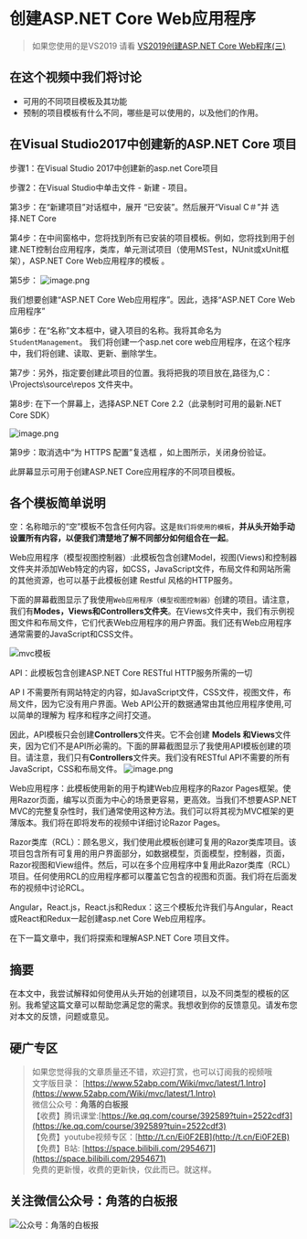 # 创建ASP.NET Core Web应用程序


> 如果您使用的是VS2019 请看  [VS2019创建ASP.NET Core Web程序(三)](https://www.jianshu.com/p/be05ec3c64bb)

## 在这个视频中我们将讨论

- 可用的不同项目模板及其功能
- 预制的项目模板有什么不同，哪些是可以使用的，以及他们的作用。

## 在Visual Studio2017中创建新的ASP.NET Core 项目 

步骤1：在Visual Studio 2017中创建新的asp.net Core项目 

步骤2：在Visual Studio中单击文件 - 新建 - 项目。 

第3步：在“新建项目”对话框中，展开  “已安装”。然后展开“Visual C＃”并 选择.NET Core 

第4步：在中间窗格中，您将找到所有已安装的项目模板。例如，您将找到用于创建.NET控制台应用程序，类库，单元测试项目（使用MSTest，NUnit或xUnit框架），ASP.NET  Core Web应用程序的模板  。

第5步：
![image.png](https://upload-images.jianshu.io/upload_images/1979022-40be07df0660eec4.png)

我们想要创建“ASP.NET Core Web应用程序”。因此，选择“ASP.NET Core Web 应用程序”  


第6步：在“名称”文本框中，键入项目的名称。我将其命名为``StudentManagement``。
我们将创建一个asp.net core web应用程序，在这个程序中，我们将创建、读取、更新、删除学生。

第7步：另外，指定要创建此项目的位置。我将把我的项目放在,路径为,C：\Projects\source\repos 文件夹中。 



第8步: 在下一个屏幕上，选择ASP.NET Core 2.2（此录制时可用的最新.NET Core SDK）

![image.png](https://upload-images.jianshu.io/upload_images/1979022-9933c5e64472a28a.png)


第9步：取消选中“为 HTTPS 配置”复选框 ，如上图所示，关闭身份验证。

此屏幕显示可用于创建ASP.NET Core应用程序的不同项目模板。

## 各个模板简单说明

空：名称暗示的“空”模板不包含任何内容。这是``我们将使用的模板``，**并从头开始手动设置所有内容，以便我们清楚地了解不同部分如何组合在一起**。

Web应用程序（模型视图控制器）:此模板包含创建Model，视图(Views)和控制器文件夹并添加Web特定的内容，如CSS，JavaScript文件，布局文件和网站所需的其他资源，也可以基于此模板创建 Restful 风格的HTTP服务。

下面的屏幕截图显示了我使用``Web应用程序（模型视图控制器）``创建的项目。请注意，我们有**Modes，Views和Controllers文件夹**。在Views文件夹中，我们有示例视图文件和布局文件，它们代表Web应用程序的用户界面。我们还有Web应用程序通常需要的JavaScript和CSS文件。

 ![mvc模板](https://upload-images.jianshu.io/upload_images/1979022-a73ef8929b93e6e4.png)

 
API：此模板包含创建ASP.NET Core RESTful HTTP服务所需的一切

AP I 不需要所有网站特定的内容，如JavaScript文件，CSS文件，视图文件，布局文件，因为它没有用户界面。Web API公开的数据通常由其他应用程序使用,可以简单的理解为 程序和程序之间打交道。  

因此，API模板只会创建**Controllers**文件夹。它不会创建 **Models 和Views**文件夹，因为它们不是API所必需的。下面的屏幕截图显示了我使用API模板创建的项目。请注意，我们只有**Controllers**文件夹。我们没有RESTful API不需要的所有JavaScript，CSS和布局文件。 
![image.png](https://upload-images.jianshu.io/upload_images/1979022-5c7cf11b17e84e21.png)


Web应用程序：此模板使用新的用于构建Web应用程序的Razor Pages框架。使用Razor页面，编写以页面为中心的场景更容易，更高效。当我们不想要ASP.NET MVC的完整复杂性时，我们通常使用这种方法。我们可以将其视为MVC框架的更薄版本。我们将在即将发布的视频中详细讨论Razor Pages。 

Razor类库（RCL）：顾名思义，我们使用此模板创建可复用的Razor类库项目。该项目包含所有可复用的用户界面部分，如数据模型，页面模型，控制器，页面，Razor视图和View组件。然后，可以在多个应用程序中复用此Razor类库（RCL）项目。任何使用RCL的应用程序都可以覆盖它包含的视图和页面。我们将在后面发布的视频中讨论RCL。 

Angular，React.js，React.js和Redux：这三个模板允许我们与Angular，React或React和Redux一起创建asp.net Core Web应用程序。 

在下一篇文章中，我们将探索和理解ASP.NET Core 项目文件。

## 摘要

在本文中，我尝试解释如何使用从头开始的创建项目，以及不同类型的模板的区别。我希望这篇文章可以帮助您满足您的需求。我想收到你的反馈意见。请发布您对本文的反馈，问题或意见。



## 硬广专区

> 如果您觉得我的文章质量还不错，欢迎打赏，也可以订阅我的视频哦 </br>
> 文字版目录： [https://www.52abp.com/Wiki/mvc/latest/1.Intro](https://www.52abp.com/Wiki/mvc/latest/1.Intro) </br>
> 微信公众号：**角落的白板报** </br>
> 【收费】腾讯课堂:[https://ke.qq.com/course/392589?tuin=2522cdf3](https://ke.qq.com/course/392589?tuin=2522cdf3) </br>
> 【免费】youtube视频专区：[http://t.cn/Ei0F2EB](http://t.cn/Ei0F2EB) </br>
>【免费】B站: [https://space.bilibili.com/2954671](https://space.bilibili.com/2954671) </br>
>免费的更新慢，收费的更新快，仅此而已。就这样。 </br>


## 关注微信公众号：角落的白板报
![公众号：角落的白板报](https://upload-images.jianshu.io/upload_images/1979022-f19c505c18160c16.png)












